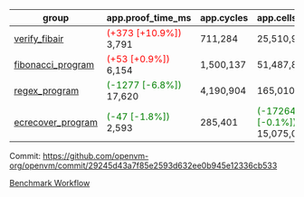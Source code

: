 | group | app.proof_time_ms | app.cycles | app.cells_used | leaf.proof_time_ms | leaf.cycles | leaf.cells_used |
| -- | -- | -- | -- | -- | -- | -- |
| [verify_fibair](https://github.com/openvm-org/openvm/blob/benchmark-results/benchmarks-pr/1224/verify_fibair-29245d43a7f85e2593d632ee0b945e12336cb533.md) |<span style='color: red'>(+373 [+10.9%])</span> 3,791 |  711,284 |  25,510,945 |- | - | - |
| [fibonacci_program](https://github.com/openvm-org/openvm/blob/benchmark-results/benchmarks-pr/1224/fibonacci-29245d43a7f85e2593d632ee0b945e12336cb533.md) |<span style='color: red'>(+53 [+0.9%])</span> 6,154 |  1,500,137 |  51,487,838 |- | - | - |
| [regex_program](https://github.com/openvm-org/openvm/blob/benchmark-results/benchmarks-pr/1224/regex-29245d43a7f85e2593d632ee0b945e12336cb533.md) |<span style='color: green'>(-1277 [-6.8%])</span> 17,620 |  4,190,904 |  165,010,909 |- | - | - |
| [ecrecover_program](https://github.com/openvm-org/openvm/blob/benchmark-results/benchmarks-pr/1224/ecrecover-29245d43a7f85e2593d632ee0b945e12336cb533.md) |<span style='color: green'>(-47 [-1.8%])</span> 2,593 |  285,401 | <span style='color: green'>(-17264 [-0.1%])</span> 15,075,033 |- | - | - |


Commit: https://github.com/openvm-org/openvm/commit/29245d43a7f85e2593d632ee0b945e12336cb533

[Benchmark Workflow](https://github.com/openvm-org/openvm/actions/runs/12831951379)

